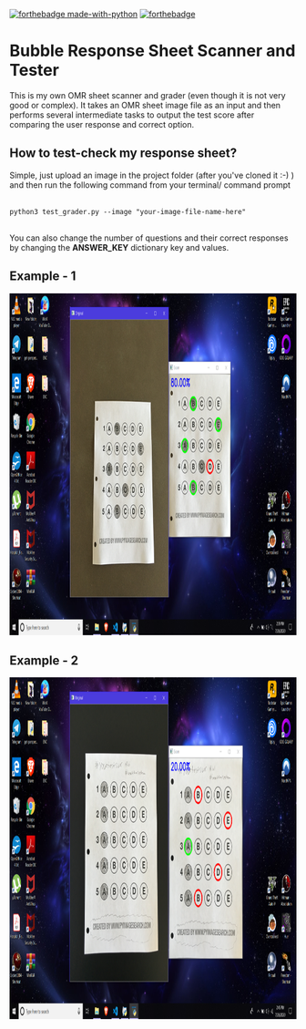 [![forthebadge made-with-python](http://ForTheBadge.com/images/badges/made-with-python.svg)](https://www.python.org/)
[![forthebadge](https://forthebadge.com/images/badges/built-with-love.svg)](https://forthebadge.com)

# Bubble Response Sheet Scanner and Tester

This is my own OMR sheet scanner and grader (even though it is not very good or complex). It takes an OMR sheet image file as an input and then performs several intermediate tasks to output the test score after comparing the user response and correct option.

## How to test-check my response sheet?
Simple, just upload an image in the project folder (after you've cloned it :-) ) and then run the following command from your terminal/ command prompt
<pre>
<code>
python3 test_grader.py --image "your-image-file-name-here"
</code>
</pre>

You can also change the number of questions and their correct responses by changing the **ANSWER_KEY** dictionary key and values.

## Example - 1

<img src='Screenshot (11).png' width=800 height=600>

## Example - 2

<img src='Screenshot (12).png' width=800 height=600>
